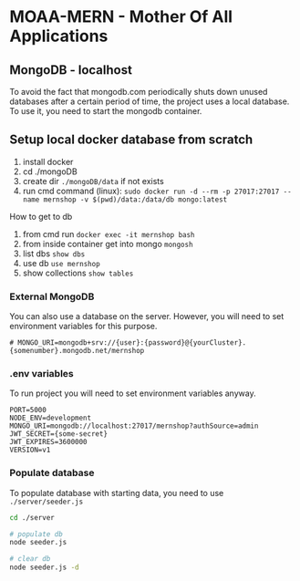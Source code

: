# MOAA-MERN - Mother Of All Applications

## MongoDB - localhost

To avoid the fact that mongodb.com periodically shuts down unused databases after a certain period of time, the project uses a local database. To use it, you need to start the mongodb container.

## Setup local docker database from scratch

1. install docker
2. cd ./mongoDB
3. create dir `./mongoDB/data` if not exists
4. run cmd command (linux): `sudo docker run -d --rm -p 27017:27017 --name mernshop -v $(pwd)/data:/data/db mongo:latest`

How to get to db

1. from cmd run `docker exec -it mernshop bash`
2. from inside container get into mongo `mongosh`
3. list dbs `show dbs`
4. use db `use mernshop`
5. show collections `show tables`

### External MongoDB

You can also use a database on the server. However, you will need to set environment variables for this purpose.

```
# MONGO_URI=mongodb+srv://{user}:{password}@{yourCluster}.{somenumber}.mongodb.net/mernshop
```

### .env variables

To run project you will need to set environment variables anyway.

```
PORT=5000
NODE_ENV=development
MONGO_URI=mongodb://localhost:27017/mernshop?authSource=admin
JWT_SECRET={some-secret}
JWT_EXPIRES=3600000
VERSION=v1
```

### Populate database

To populate database with starting data, you need to use `./server/seeder.js`

```bash
cd ./server

# populate db
node seeder.js

# clear db
node seeder.js -d
```
